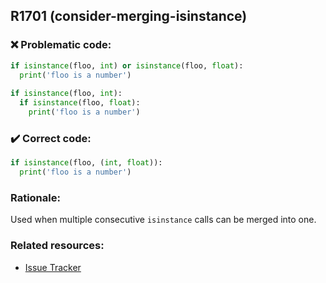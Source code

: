 ## R1701 (consider-merging-isinstance)

### :x: Problematic code:

```python
if isinstance(floo, int) or isinstance(floo, float):
  print('floo is a number')
    
if isinstance(floo, int):
  if isinstance(floo, float):
    print('floo is a number')
```

### :heavy_check_mark: Correct code:

```python
if isinstance(floo, (int, float)):
  print('floo is a number')
```

### Rationale:

Used when multiple consecutive `isinstance` calls can be merged into one.

### Related resources:

- [Issue Tracker](https://github.com/PyCQA/pylint/issues?q=is%3Aissue+%22consider-merging-isinstance%22+OR+%22R1701%22)
